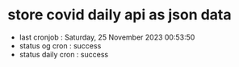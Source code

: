 # store covid daily api as json data

- last cronjob : Saturday, 25 November 2023 00:53:50
- status og cron : success
- status daily cron : success
      
      